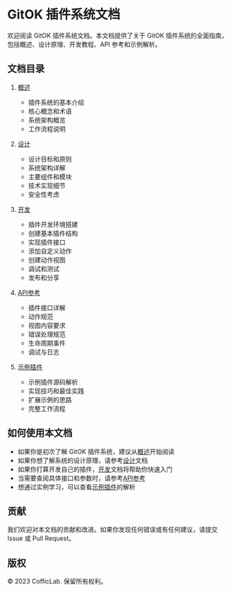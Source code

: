 # GitOK 插件系统文档

欢迎阅读 GitOK 插件系统文档。本文档提供了关于 GitOK 插件系统的全面指南，包括概述、设计原理、开发教程、API 参考和示例解析。

## 文档目录

1. [概述](./01-overview.md)

   - 插件系统的基本介绍
   - 核心概念和术语
   - 系统架构概览
   - 工作流程说明

2. [设计](./02-design.md)

   - 设计目标和原则
   - 系统架构详解
   - 主要组件和模块
   - 技术实现细节
   - 安全性考虑

3. [开发](./03-development.md)

   - 插件开发环境搭建
   - 创建基本插件结构
   - 实现插件接口
   - 添加自定义动作
   - 创建动作视图
   - 调试和测试
   - 发布和分享

4. [API参考](./04-api-reference.md)

   - 插件接口详解
   - 动作规范
   - 视图内容要求
   - 错误处理规范
   - 生命周期事件
   - 调试与日志

5. [示例插件](./05-example-plugin.md)
   - 示例插件源码解析
   - 实现技巧和最佳实践
   - 扩展示例的思路
   - 完整工作流程

## 如何使用本文档

- 如果你是初次了解 GitOK 插件系统，建议从[概述](./01-overview.md)开始阅读
- 如果你想了解系统的设计原理，请参考[设计](./02-design.md)文档
- 如果你打算开发自己的插件，[开发](./03-development.md)文档将帮助你快速入门
- 当需要查阅具体接口和参数时，请参考[API参考](./04-api-reference.md)
- 想通过实例学习，可以查看[示例插件](./05-example-plugin.md)的解析

## 贡献

我们欢迎对本文档的贡献和改进。如果你发现任何错误或有任何建议，请提交 Issue 或 Pull Request。

## 版权

© 2023 CofficLab. 保留所有权利。
